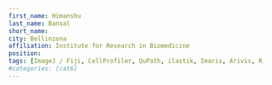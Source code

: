 ```yaml
---
first_name: Himanshu
last_name: Bansal
short_name: 
city: Bellinzona
affiliation: Institute for Research in Biomedicine
position: 
tags: [ImageJ / Fiji, CellProfiler, QuPath, ilastik, Imaris, Arivis, R, Generative AI, GANs, VAEs, Diffusion Models]
#categories: [cat6]
---
```

